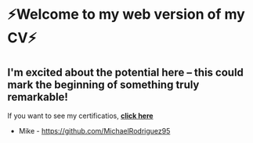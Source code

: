 # ⚡️Welcome to my web version of my CV⚡️

## I'm excited about the potential here – this could mark the beginning of something truly remarkable!

If you want to see my certificatios, **[click here](https://platzi.com/p/MichaelRodriguez/)**



- Mike - https://github.com/MichaelRodriguez95

